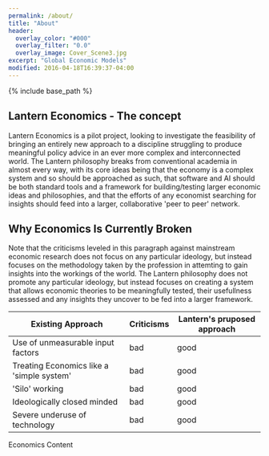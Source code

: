 ```yaml
---
permalink: /about/
title: "About"
header:
  overlay_color: "#000"
  overlay_filter: "0.0"
  overlay_image: Cover_Scene3.jpg
excerpt: "Global Economic Models"
modified: 2016-04-18T16:39:37-04:00
---
```


{% include base_path %}

## Lantern Economics - The concept 

Lantern Economics is a pilot project, looking to investigate the feasibility of bringing an entirely new approach to a discipline struggling to produce meaningful policy advice in an ever more complex and interconnected world. The Lantern philosophy breaks from conventional academia in almost every way, with its core ideas being that the economy is a complex system and so should be approached as such, that software and AI should be both standard tools and a framework for building/testing larger economic ideas and philosophies, and that the efforts of any economist searching for insights should feed into a larger, collaborative 'peer to peer' network.   

## Why Economics Is Currently Broken

Note that the criticisms leveled in this paragraph against mainstream economic research does not focus on any particular ideology, but instead focuses on the methodology taken by the profession in attemting to gain insights into the workings of the world. The Lantern philosophy does not promote any particular ideology, but instead focuses on creating a system that allows economic theories to be meaningfully tested, their usefullness assessed and any insights they uncover to be fed into a larger framework.   

| Existing Approach | Criticisms | Lantern's pruposed approach |
|-------|--------|---------|
| Use of unmeasurable input factors  | bad | good |
| Treating Economics like a 'simple system' | bad | good |
| 'Silo' working | bad | good |
| Ideologically closed minded | bad | good |
| Severe underuse of technology | bad | good |

Economics Content
